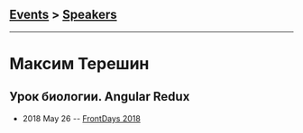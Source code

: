 ## [Events](../README.md) > [Speakers](../speakers.md)
---

# Максим Терешин

## Урок биологии. Angular Redux
- 2018 May 26 -- [FrontDays 2018](https://www.youtube.com/watch?v=eHQSBwgqDSg)    
